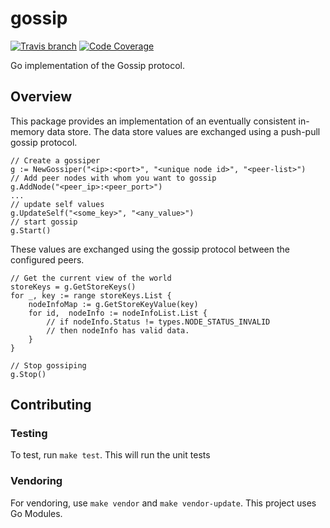 # gossip

[![Travis branch](https://img.shields.io/travis/libopenstorage/gossip/master.svg)](https://travis-ci.org/libopenstorage/gossip)
[![Code Coverage](https://codecov.io/gh/libopenstorage/gossip/branch/master/graph/badge.svg)](https://codecov.io/gh/libopenstorage/gossip)


Go implementation of the Gossip protocol.

## Overview

This package provides an implementation of an eventually consistent in-memory
data store. The data store values are exchanged using a push-pull gossip protocol.

```
// Create a gossiper
g := NewGossiper("<ip>:<port>", "<unique node id>", "<peer-list>")
// Add peer nodes with whom you want to gossip
g.AddNode("<peer_ip>:<peer_port>")
...
// update self values
g.UpdateSelf("<some_key>", "<any_value>")
// start gossip
g.Start()
```

These values are exchanged using the gossip protocol between the configured
peers.

```
// Get the current view of the world
storeKeys = g.GetStoreKeys()
for _, key := range storeKeys.List {
	nodeInfoMap := g.GetStoreKeyValue(key)
	for id,  nodeInfo := nodeInfoList.List {
		// if nodeInfo.Status != types.NODE_STATUS_INVALID
        // then nodeInfo has valid data.
	}
}

// Stop gossiping
g.Stop()
```

## Contributing

### Testing

To test, run `make test`. This will run the unit tests

### Vendoring

For vendoring, use `make vendor` and `make vendor-update`. This project uses Go Modules.
